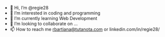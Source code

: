 - 👋 Hi, I’m @regie28
- 👀 I’m interested in coding and programming
- 🌱 I’m currently learning Web Development
- 💞️ I’m looking to collaborate on ...
- 📫 How to reach me rbartiana@tutanota.com or linkedin.com/in/regie28/

<!---
regie28/regie28 is a ✨ special ✨ repository because its `README.md` (this file) appears on your GitHub profile.
You can click the Preview link to take a look at your changes.
--->
